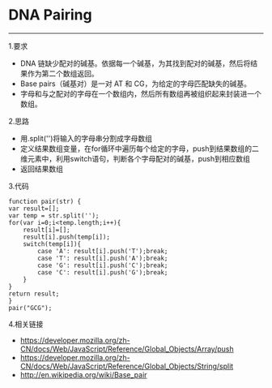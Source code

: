 # DNA Pairing

---
1.要求

- DNA 链缺少配对的碱基。依据每一个碱基，为其找到配对的碱基，然后将结果作为第二个数组返回。
- Base pairs（碱基对）是一对 AT 和 CG，为给定的字母匹配缺失的碱基。
- 字母和与之配对的字母在一个数组内，然后所有数组再被组织起来封装进一个数组。

2.思路

- 用.split('')将输入的字母串分割成字母数组
- 定义结果数组变量，在for循环中遍历每个给定的字母，push到结果数组的二维元素中，利用switch语句，判断各个字母配对的碱基，push到相应数组
- 返回结果数组

3.代码

    function pair(str) {
    var result=[];
    var temp = str.split('');
    for(var i=0;i<temp.length;i++){
        result[i]=[];
        result[i].push(temp[i]);
        switch(temp[i]){
            case 'A': result[i].push('T');break;
            case 'T': result[i].push('A');break;
            case 'G': result[i].push('C');break;
            case 'C': result[i].push('G');break;
        }
    }
    return result;
    }
    pair("GCG");
4.相关链接

- https://developer.mozilla.org/zh-CN/docs/Web/JavaScript/Reference/Global_Objects/Array/push
- https://developer.mozilla.org/zh-CN/docs/Web/JavaScript/Reference/Global_Objects/String/split
- http://en.wikipedia.org/wiki/Base_pair